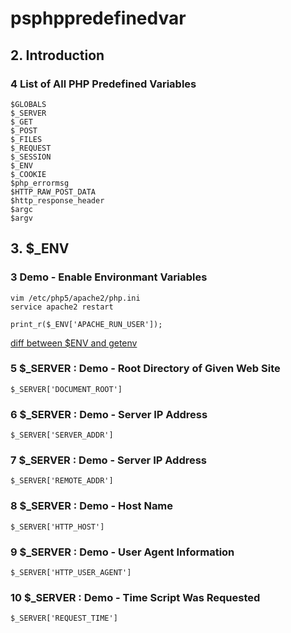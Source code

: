# psphppredefinedvar
## 2. Introduction
### 4 List of All PHP Predefined Variables
```
$GLOBALS
$_SERVER
$_GET
$_POST
$_FILES
$_REQUEST
$_SESSION
$_ENV
$_COOKIE
$php_errormsg
$HTTP_RAW_POST_DATA
$http_response_header
$argc
$argv
```


## 3. $_ENV
### 3 Demo - Enable Environmant Variables
```
vim /etc/php5/apache2/php.ini
service apache2 restart
```
```
print_r($_ENV['APACHE_RUN_USER']);
```

[diff between $ENV and getenv](https://stackoverflow.com/questions/8798294/getenv-vs-env-in-php)

### 5 $_SERVER : Demo - Root Directory of Given Web Site
```
$_SERVER['DOCUMENT_ROOT']
```

### 6 $_SERVER : Demo - Server IP Address
```
$_SERVER['SERVER_ADDR']
```

### 7 $_SERVER : Demo - Server IP Address
```
$_SERVER['REMOTE_ADDR']
```


### 8 $_SERVER : Demo - Host Name
```
$_SERVER['HTTP_HOST']
```

### 9 $_SERVER : Demo - User Agent Information
```
$_SERVER['HTTP_USER_AGENT']
```
### 10 $_SERVER : Demo - Time Script Was Requested
```
$_SERVER['REQUEST_TIME']
```

